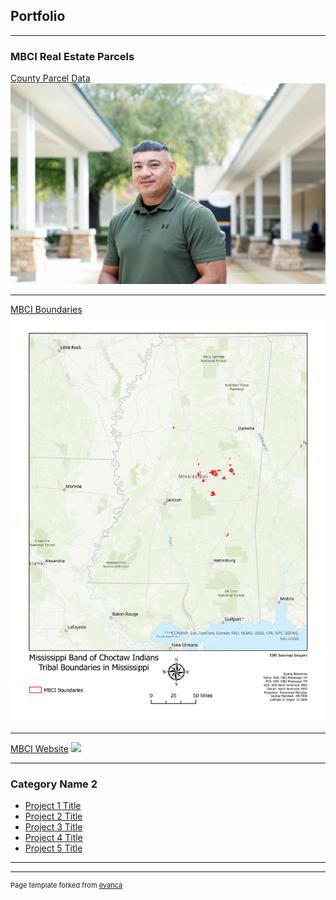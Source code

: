 ## Portfolio

---

### MBCI Real Estate Parcels

[County Parcel Data](/Parcel)
<img src="images/nicey0052.jpg?raw=true"/>

---
[MBCI Boundaries](/MBCILocatiomappdf)
<img src="pdf/MBCI Location Map.pdf?raw=true"/>

---
[MBCI Website](http:www.choctaw.org/)
<img src="images/dummy_thumbnail.jpg?raw=true"/>

---

### Category Name 2

- [Project 1 Title](http://example.com/)
- [Project 2 Title](http://example.com/)
- [Project 3 Title](http://example.com/)
- [Project 4 Title](http://example.com/)
- [Project 5 Title](http://example.com/)

---




---
<p style="font-size:11px">Page template forked from <a href="https://github.com/evanca/quick-portfolio">evanca</a></p>
<!-- Remove above link if you don't want to attibute -->
